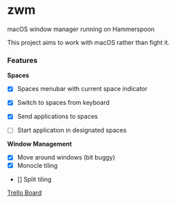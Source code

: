 # zwm
macOS window manager running on Hammerspoon

This project aims to work with macOS rather than fight it.

### Features
**Spaces**
- [x] Spaces menubar with current space indicator
- [x] Switch to spaces from keyboard
- [x] Send applications to spaces
- [ ] Start application in designated spaces


**Window Management**
- [x] Move around windows (bit buggy)
- [x] Monocle tiling
- [] Split tiling

[Trello Board](https://trello.com/b/Q8RqZ6CI)

